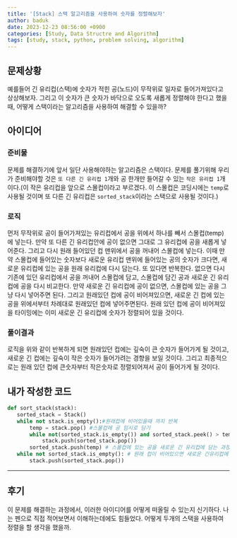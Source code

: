 ```yaml
---
title: '[Stack] 스택 알고리즘을 사용하여 숫자를 정렬해보자'
author: baduk
date: 2023-12-23 08:56:00 +0900
categories: [Study, Data Structre and Algorithm]
tags: [study, stack, python, problem solving, algorithm]
---
```

## 문제상황
예를들어 긴 유리컵(스택)에 숫자가 적힌 공(노드)이 무작위로 일자로 들어가져있다고 상상해보자. 그리고 이 숫자가 큰 숫자가 바닥으로 오도록 새롭게 정렬해야 한다고 했을때, 어떻게 스택이라는 알고리즘을 사용하여 해결할 수 있을까?

## 아이디어
### 준비물
문제를 해결하기에 앞서 일단 사용해야하는 알고리즘은 스택이다. 문제를 풀기위해 우리가 준비해야할 것은 `또 다른 긴 유리컵 1`개와 공 한개만 들어갈 수 있는 `작은 유리컵 1`개이다.(이 작은 유리컵을 앞으로 스몰컵이라고 부르겠다. 이 스몰컵은 코딩시에는 `temp`로 사용될 것이며 또 다른 긴 유리컵은 `sorted_stack`이라는 스택으로 사용될 것이다.)

### 로직
 먼저 무작위로 공이 들어가져있는 유리컵에서 공을 위에서 하나를 빼서 스몰컵(temp)에 넣는다. 만약 또 다른 긴 유리컵안에 공이 없으면 그대로 그 유리컵에 공을 새롭게 넣어준다. 그리고 다시 원래 들어있던 컵 맨위에서 공을 꺼내어 스몰컵에 넣는다. 이때 만약 스몰컵에 들어있는 숫자보다 새로운 유리컵 맨위에 들어있는 공의 숫자가 크다면, 새로운 유리컵에 있는 공을 원래 유리컵에 다시 담는다. 또 있다면 반복한다. 없으면 다시 기존에 있던 유리컵에서 공을 꺼내어 스몰컵에 담고, 스몰컵에 담긴 공과 새로운 긴 유리컵에 공을 다시 비교한다. 만약 새로운 긴 유리컵에 공이 없으면, 스몰컵에 있는 공을 그냥 다시 넣어주면 된다. 그리고 원래있던 컵에 공이 비어져있으면, 새로운 긴 컵에 있는 공을 위에서부터 차례대로 원래있던 컵에 넣어주면된다. 원래 있던 컵에 공이 비어져있을 타이밍에는 이미 새로운 긴 유리컵에 숫자가 정렬되어 있을 것이다.

### 풀이결과
 로직을 위와 같이 반복하게 되면 원래있던 컵에는 깊숙이 큰 숫자가 들어가게 될 것이고, 새로운 긴 컵에는 깊숙이 작은 숫자가 들어가려는 경향을 보일 것이다. 그리고 최종적으로는 원래 있던 컵에 큰숫자부터 작은숫자로 정렬되어져서 공이 들어가게 될 것이다.

## 내가 작성한 코드
 ```python
 def sort_stack(stack):
    sorted_stack = Stack()
    while not stack.is_empty():#원래컵에 비어있을때 까지 반복
        temp = stack.pop() #스몰컵에 공 임시로 담기
        while not(sorted_stack.is_empty()) and sorted_stack.peek() > temp: #새로운 긴 유리컵에 있는 공을 기존 유리컵에 담는 과정
            stack.push(sorted_stack.pop())
        sorted_stack.push(temp) # 스몰컵에 있는 공을 새로운 긴 유리컵에 담는 과정
    while not sorted_stack.is_empty(): # 원래 컵이 비어있으면 새로운 긴유리컵에 있는 공이 없어질 떄까지 원래 컵에 다시 차례대로 담기
        stack.push(sorted_stack.pop())
 ```

 ---
## 후기
이 문제를 해결하는 과정에서, 이러한 아이디어를 어떻게 떠올릴 수 있는지 신기하다. 나는 펜으로 직접 적어보면서 이해하는데에도 힘들었다. 어떻게 두개의 스택을 사용하여 정렬을 할 생각을 했을까.